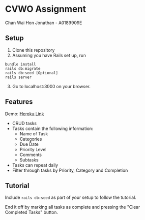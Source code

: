 # CVWO Assignment
Chan Wai Hon Jonathan - A0189909E

## Setup

1. Clone this repository
2. Assuming you have Rails set up, run 
```
bundle install
rails db:migrate
rails db:seed [Optional]
rails server
```
3. Go to localhost:3000 on your browser.

## Features

Demo: [Heroku Link](https://to-do-list-9909.herokuapp.com)

- CRUD tasks
- Tasks contain the following information:
  - Name of Task
  - Categories
  - Due Date
  - Priority Level
  - Comments
  - Subtasks
- Tasks can repeat daily
- Filter through tasks by Priority, Category and Completion

## Tutorial

Include ```rails db:seed``` as part of your setup to follow the tutorial.

End it off by marking all tasks as complete and pressing the "Clear Completed
Tasks" button.

